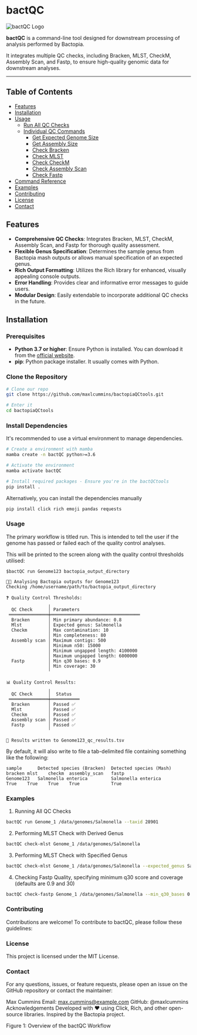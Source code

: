 # bactQC

![bactQC Logo](https://github.com/maxlcummins/bactopiaQCtools/blob/main/assets/logo.png?raw=true)

**bactQC** is a command-line tool designed for downstream processing of analysis performed by Bactopia.

It integrates multiple QC checks, including Bracken, MLST, CheckM, Assembly Scan, and Fastp, to ensure high-quality genomic data for downstream analyses.

---

## Table of Contents

- [Features](#features)
- [Installation](#installation)
- [Usage](#usage)
  - [Run All QC Checks](#run-all-qc-checks)
  - [Individual QC Commands](#individual-qc-commands)
    - [Get Expected Genome Size](#get-expected-genome-size)
    - [Get Assembly Size](#get-assembly-size)
    - [Check Bracken](#check-bracken)
    - [Check MLST](#check-mlst)
    - [Check CheckM](#check-checkm)
    - [Check Assembly Scan](#check-assembly-scan)
    - [Check Fastp](#check-fastp)
- [Command Reference](#command-reference)
- [Examples](#examples)
- [Contributing](#contributing)
- [License](#license)
- [Contact](#contact)



## Features

- **Comprehensive QC Checks**: Integrates Bracken, MLST, CheckM, Assembly Scan, and Fastp for thorough quality assessment.
- **Flexible Genus Specification**: Determines the sample genus from Bactopia mash outputs or allows manual specification of an expected genus.
- **Rich Output Formatting**: Utilizes the Rich library for enhanced, visually appealing console outputs.
- **Error Handling**: Provides clear and informative error messages to guide users.
- **Modular Design**: Easily extendable to incorporate additional QC checks in the future.



## Installation

### Prerequisites

- **Python 3.7 or higher**: Ensure Python is installed. You can download it from the [official website](https://www.python.org/downloads/).
- **pip**: Python package installer. It usually comes with Python.

### Clone the Repository

```bash
# Clone our repo
git clone https://github.com/maxlcummins/bactopiaQCtools.git

# Enter it
cd bactopiaQCtools
```

### Install Dependencies
It's recommended to use a virtual environment to manage dependencies.

```bash
# Create a environment with mamba
mamba create -n bactQC python>=3.6

# Activate the environment
mamba activate bactQC

# Install required packages - Ensure you're in the bactQCtools
pip install .
```

Alternatively, you can install the dependencies manually

```bash
pip install click rich emoji pandas requests
```
###  Usage

The primary workflow is titled run. This is intended to tell the user if the genome has passed or failed each of the quality control analyses.

This will be printed to the screen along with the quality control thresholds utilised:

```
$bactQC run Genome123 bactopia_output_directory

🦠🧬 Analysing Bactopia outputs for Genome123
Checking /home/username/path/to/bactopia_output_directory

❓ Quality Control Thresholds:
                ╷                                   
  QC Check      │ Parameters                        
 ═══════════════╪══════════════════════════════════ 
  Bracken       │ Min primary abundance: 0.8        
  Mlst          │ Expected genus: Salmonella        
  Checkm        │ Max contamination: 10             
                │ Min completeness: 80              
  Assembly scan │ Maximum contigs: 500              
                │ Minimum n50: 15000                
                │ Minimum ungapped length: 4100000  
                │ Maximum ungapped length: 6000000  
  Fastp         │ Min q30 bases: 0.9                
                │ Min coverage: 30                  
                ╵                                   

📊 Quality Control Results:
                ╷            
  QC Check      │  Status    
 ═══════════════╪═══════════ 
  Bracken       │ Passed ✅  
  Mlst          │ Passed ✅  
  Checkm        │ Passed ✅  
  Assembly scan │ Passed ✅  
  Fastp         │ Passed ✅  
                ╵            

💾 Results written to Genome123_qc_results.tsv
```

By default, it will also write to file a tab-delimited file containing something like the following:

```
sample	    Detected species (Bracken)	Detected species (Mash)	    bracken	mlst	checkm	assembly_scan	fastp
Genome123	Salmonella enterica	        Salmonella enterica	        True	True	True	True	        True
```


### Examples

1. Running All QC Checks
```bash
bactQC run Genome_1 /data/genomes/Salmonella --taxid 28901
```

2. Performing MLST Check with Derived Genus
```bash
bactQC check-mlst Genome_1 /data/genomes/Salmonella
```

3. Performing MLST Check with Specified Genus
```bash
bactQC check-mlst Genome_1 /data/genomes/Salmonella --expected_genus Salmonella
```

4. Checking Fastp Quality, specifying minimum q30 score and coverage (defaults are 0.9 and 30)
```bash
bactQC check-fastp Genome_1 /data/genomes/Salmonella --min_q30_bases 0.95 --min_coverage 40
```

### Contributing
Contributions are welcome! To contribute to bactQC, please follow these guidelines:

### License
This project is licensed under the MIT License.

### Contact
For any questions, issues, or feature requests, please open an issue on the GitHub repository or contact the maintainer:

Max Cummins
Email: max.cummins@example.com
GitHub: @maxlcummins
Acknowledgements
Developed with ❤️ using Click, Rich, and other open-source libraries.
Inspired by the Bactopia project.

Figure 1: Overview of the bactQC Workflow